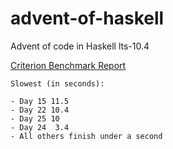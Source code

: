 # advent-of-haskell

Advent of code in Haskell lts-10.4

[Criterion Benchmark Report](./benchmarks/criterion-report-3.pdf)


    Slowest (in seconds):

    - Day 15 11.5
    - Day 22 10.4
    - Day 25 10
    - Day 24  3.4
    - All others finish under a second

